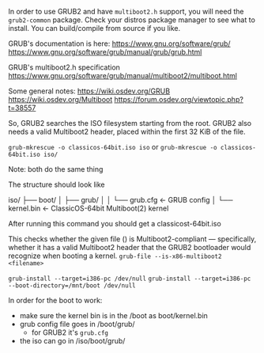 In order to use GRUB2 and have `multiboot2.h` support, you will need the `grub2-common` package.
Check your distros package manager to see what to install. You can build/compile from source
if you like. 

GRUB's documentation is here:
<https://www.gnu.org/software/grub/>
<https://www.gnu.org/software/grub/manual/grub/grub.html>

GRUB's multiboot2.h specification
<https://www.gnu.org/software/grub/manual/multiboot2/multiboot.html>

Some general notes:
<https://wiki.osdev.org/GRUB>
<https://wiki.osdev.org/Multiboot>
<https://forum.osdev.org/viewtopic.php?t=38557>

So, GRUB2 searches the ISO filesystem starting from the root. GRUB2 also needs a valid
Multiboot2 header, placed within the first 32 KiB of the file.

`grub-mkrescue -o classicos-64bit.iso iso` or `grub-mkrescue -o classicos-64bit.iso iso/` 

Note: both do the same thing

The structure should look like 

iso/
├── boot/
│   ├── grub/
│   │   └── grub.cfg      ← GRUB config
│   └── kernel.bin        ← ClassicOS-64bit Multiboot(2) kernel

After running this command you should get a classicost-64bit.iso

This checks whether the given file (<filename>) is Multiboot2-compliant — specifically, 
whether it has a valid Multiboot2 header that the GRUB2 bootloader would recognize when booting a kernel.
`grub-file --is-x86-multiboot2 <filename>`

`grub-install --target=i386-pc /dev/null`
`grub-install --target=i386-pc --boot-directory=/mnt/boot /dev/null`

In order for the boot to work:
- make sure the kernel bin is in the /boot as boot/kernel.bin 
- grub config file goes in /boot/grub/ 
  - for GRUB2 it's `grub.cfg`
- the iso can go in /iso/boot/grub/
